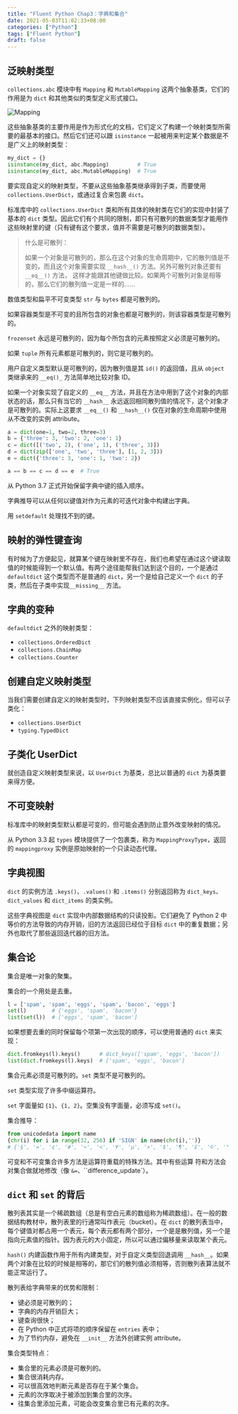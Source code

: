 ```yaml
---
title: "Fluent Python Chap3：字典和集合"
date: 2021-05-03T11:02:33+08:00
categories: ["Python"]
tags: ["Fluent Python"]
draft: false
---
```


## 泛映射类型

`collections.abc` 模块中有 `Mapping` 和 `MutableMapping` 这两个抽象基类，它们的作用是为 `dict` 和其他类似的类型定义形式接口。

<!--more-->

![Mapping](https://i.loli.net/2021/05/03/P8jZCRQ9b4cl5ou.png)

这些抽象基类的主要作用是作为形式化的文档，它们定义了构建一个映射类型所需要的最基本的接口。然后它们还可以跟 `isinstance` 一起被用来判定某个数据是不是广义上的映射类型：

```python
my_dict = {}
isinstance(my_dict, abc.Mapping)         # True
isinstance(my_dict, abc.MutableMapping)  # True
```

要实现自定义的映射类型，不要从这些抽象基类继承得到子类，而要使用 `collections.UserDict`，或通过复合来包裹 `dict`。

标准库中的 `collections.UserDict` 类和所有具体的映射类在它们的实现中封装了基本的 `dict` 类型。因此它们有个共同的限制，即只有可散列的数据类型才能用作这些映射里的键（只有键有这个要求，值并不需要是可散列的数据类型）。

> 什么是可散列：
>
> 如果一个对象是可散列的，那么在这个对象的生命周期中，它的散列值是不变的，而且这个对象需要实现 `__hash__()` 方法。另外可散列对象还要有 `__eq__()` 方法， 这样才能跟其他键做比较。如果两个可散列对象是相等的，那么它们的散列值一定是一样的……

数值类型和扁平不可变类型 `str` 与 `bytes` 都是可散列的。

如果容器类型是不可变的且所包含的对象也都是可散列的，则该容器类型是可散列的。

`frozenset` 永远是可散列的，因为每个所包含的元素按照定义必须是可散列的。

如果 `tuple` 所有元素都是可散列的，则它是可散列的。

用户自定义类型默认是可散列的，因为散列值是其 `id()` 的返回值，且从 `object` 类继承来的 `__eq()_` 方法简单地比较对象 ID。

如果一个对象实现了自定义的 `__eq__` 方法，并且在方法中用到了这个对象的内部状态的话，那么只有当它的 `__hash__` 永远返回相同散列值的情况下，这个对象才是可散列的。实际上这要求 `__eq__()` 和 `__hash__()` 仅在对象的生命周期中使用从不改变的实例 attribute。

```python
a = dict(one=1, two=2, three=3)
b = {'three': 3, 'two': 2, 'one': 1}
c = dict([('two', 2), ('one', 1), ('three', 3)])
d = dict(zip(['one', 'two', 'three'], [1, 2, 3]))
e = dict({'three': 3, 'one': 1, 'two': 2})

a == b == c == d == e  # True
```

从 Python 3.7 正式开始保留字典中键的插入顺序。

字典推导可以从任何以键值对作为元素的可迭代对象中构建出字典。

用 `setdefault` 处理找不到的键。

## 映射的弹性键查询

有时候为了方便起见，就算某个键在映射里不存在，我们也希望在通过这个键读取值的时候能得到一个默认值。有两个途径能帮我们达到这个目的，一个是通过 `defaultdict` 这个类型而不是普通的 `dict`，另一个是给自己定义一个 `dict` 的子类，然后在子类中实现`__missing__` 方法。

## 字典的变种

`defaultdict` 之外的映射类型：

- `collections.OrderedDict`
- `collections.ChainMap`
- `collections.Counter`

## 创建自定义映射类型

当我们需要创建自定义的映射类型时，下列映射类型不应该直接实例化，但可以子类化：

- `collections.UserDict`
- `typing.TypedDict`

## 子类化 UserDict

就创造自定义映射类型来说，以 `UserDict` 为基类，总比以普通的 `dict` 为基类要来得方便。

## 不可变映射

标准库中的映射类型默认都是可变的，但可能会遇到防止意外改变映射的情况。

从 Python 3.3 起 `types` 模块提供了一个包裹类，称为 `MappingProxyType`，返回的 `mappingproxy` 实例是原始映射的一个只读动态代理。

## 字典视图

`dict` 的实例方法 `.keys()`、`.values()` 和 `.items()` 分别返回称为 `dict_keys`、`dict_values` 和 `dict_items` 的类实例。

这些字典视图是 `dict` 实现中内部数据结构的只读投影。它们避免了 Python 2 中等价的方法导致的内存开销，旧的方法返回已经位于目标 `dict` 中的重复数据；另外也取代了那些返回迭代器的旧方法。

## 集合论

集合是唯一对象的聚集。

集合的一个用处是去重。

```python
l = ['spam', 'spam', 'eggs', 'spam', 'bacon', 'eggs']
set(l)        # {'eggs', 'spam', 'bacon'}
list(set(l))  # ['eggs', 'spam', 'bacon']
```

如果想要去重的同时保留每个项第一次出现的顺序，可以使用普通的 `dict` 来实现：

```python
dict.fromkeys(l).keys()      # dict_keys(['spam', 'eggs', 'bacon'])
list(dict.fromkeys(l).keys)  # ['spam', 'eggs', 'bacon']
```

集合元素必须是可散列的。`set` 类型不是可散列的。

`set` 类型实现了许多中缀运算符。

`set` 字面量如 `{1}`、`{1, 2}`。空集没有字面量，必须写成 `set()`。

集合推导：

```python
from unicodedata import name
{chr(i) for i in range(32, 256) if 'SIGN' in name(chr(i),'')}
# {'§', '=', '¢', '#', '¤', '<', '¥', 'μ', '×', '$', '¶', '£', '©', '°', '+', '÷', '±', '>', '¬', '®', '%'}
```

可变和不可变集合许多方法是运算符重载的特殊方法。其中有些运算
符和方法会对集合做就地修改（像 `&=`、``difference_update`）。

## `dict` 和 `set` 的背后

散列表其实是一个稀疏数组（总是有空白元素的数组称为稀疏数组）。在一般的数据结构教材中，散列表里的行通常叫作表元（bucket）。在 `dict` 的散列表当中，每个键值对都占用一个表元，每个表元都有两个部分，一个是是散列值，另一个是指向元素值的指针。因为表元的大小固定，所以可以通过偏移量来读取某个表元。

`hash()` 内建函数作用于所有内建类型，对于自定义类型回退调用 `__hash__`。如果两个对象在比较的时候是相等的，那它们的散列值必须相等，否则散列表算法就不能正常运行了。

散列表给字典带来的优势和限制：

- 键必须是可散列的；
- 字典的内存开销巨大；
- 键查询很快；
- 在 Python 中正式将项的顺序保留在 `entries` 表中；
- 为了节约内存，避免在 `__init__` 方法外创建实例 attribute。

集合类型特点：

- 集合里的元素必须是可散列的。
- 集合很消耗内存。
- 可以很高效地判断元素是否存在于某个集合。
- 元素的次序取决于被添加到集合里的次序。
- 往集合里添加元素，可能会改变集合里已有元素的次序。

